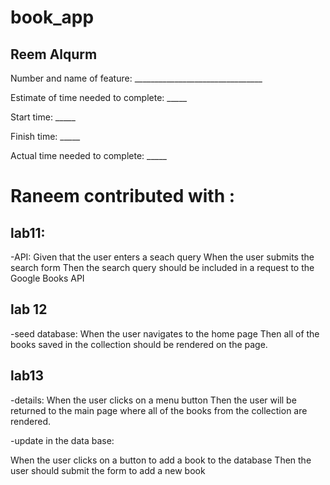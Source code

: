 # book_app
## Reem Alqurm
Number and name of feature: ________________________________

Estimate of time needed to complete: _____

Start time: _____

Finish time: _____

Actual time needed to complete: _____



# Raneem contributed with :

## lab11:
-API:
Given that the user enters a seach query
When the user submits the search form
Then the search query should be included in a request to the Google Books API


## lab 12

-seed database:
When the user navigates to the home page
Then all of the books saved in the collection should be rendered on the page.

## lab13


-details:
When the user clicks on a menu button
Then the user will be returned to the main page where all of the books from the collection are rendered.


-update in the data base:

When the user clicks on a button to add a book to the database
Then the user should submit the form to add a new book